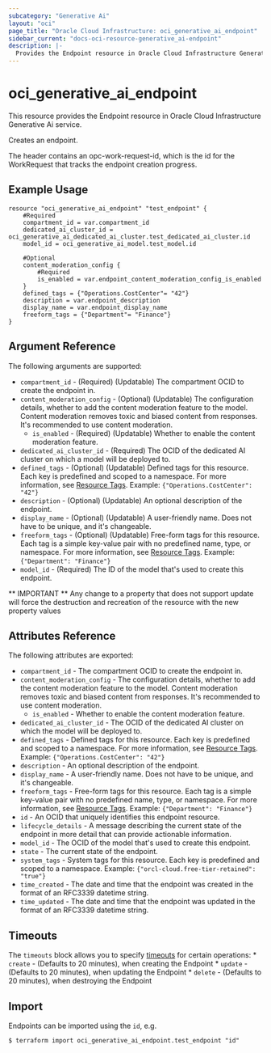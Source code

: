 ```yaml
---
subcategory: "Generative Ai"
layout: "oci"
page_title: "Oracle Cloud Infrastructure: oci_generative_ai_endpoint"
sidebar_current: "docs-oci-resource-generative_ai-endpoint"
description: |-
  Provides the Endpoint resource in Oracle Cloud Infrastructure Generative Ai service
---
```


# oci_generative_ai_endpoint
This resource provides the Endpoint resource in Oracle Cloud Infrastructure Generative Ai service.

Creates an endpoint.

The header contains an opc-work-request-id, which is the id for the WorkRequest that tracks the endpoint creation progress.


## Example Usage

```hcl
resource "oci_generative_ai_endpoint" "test_endpoint" {
	#Required
	compartment_id = var.compartment_id
	dedicated_ai_cluster_id = oci_generative_ai_dedicated_ai_cluster.test_dedicated_ai_cluster.id
	model_id = oci_generative_ai_model.test_model.id

	#Optional
	content_moderation_config {
		#Required
		is_enabled = var.endpoint_content_moderation_config_is_enabled
	}
	defined_tags = {"Operations.CostCenter"= "42"}
	description = var.endpoint_description
	display_name = var.endpoint_display_name
	freeform_tags = {"Department"= "Finance"}
}
```

## Argument Reference

The following arguments are supported:

* `compartment_id` - (Required) (Updatable) The compartment OCID to create the endpoint in.
* `content_moderation_config` - (Optional) (Updatable) The configuration details, whether to add the content moderation feature to the model. Content moderation removes toxic and biased content from responses. It's recommended to use content moderation.
	* `is_enabled` - (Required) (Updatable) Whether to enable the content moderation feature.
* `dedicated_ai_cluster_id` - (Required) The OCID of the dedicated AI cluster on which a model will be deployed to.
* `defined_tags` - (Optional) (Updatable) Defined tags for this resource. Each key is predefined and scoped to a namespace. For more information, see [Resource Tags](https://docs.cloud.oracle.com/iaas/Content/General/Concepts/resourcetags.htm).  Example: `{"Operations.CostCenter": "42"}` 
* `description` - (Optional) (Updatable) An optional description of the endpoint.
* `display_name` - (Optional) (Updatable) A user-friendly name. Does not have to be unique, and it's changeable.
* `freeform_tags` - (Optional) (Updatable) Free-form tags for this resource. Each tag is a simple key-value pair with no predefined name, type, or namespace. For more information, see [Resource Tags](https://docs.cloud.oracle.com/iaas/Content/General/Concepts/resourcetags.htm).  Example: `{"Department": "Finance"}` 
* `model_id` - (Required) The ID of the model that's used to create this endpoint.


** IMPORTANT **
Any change to a property that does not support update will force the destruction and recreation of the resource with the new property values

## Attributes Reference

The following attributes are exported:

* `compartment_id` - The compartment OCID to create the endpoint in.
* `content_moderation_config` - The configuration details, whether to add the content moderation feature to the model. Content moderation removes toxic and biased content from responses. It's recommended to use content moderation.
	* `is_enabled` - Whether to enable the content moderation feature.
* `dedicated_ai_cluster_id` - The OCID of the dedicated AI cluster on which the model will be deployed to.
* `defined_tags` - Defined tags for this resource. Each key is predefined and scoped to a namespace. For more information, see [Resource Tags](https://docs.cloud.oracle.com/iaas/Content/General/Concepts/resourcetags.htm).  Example: `{"Operations.CostCenter": "42"}` 
* `description` - An optional description of the endpoint.
* `display_name` - A user-friendly name. Does not have to be unique, and it's changeable.
* `freeform_tags` - Free-form tags for this resource. Each tag is a simple key-value pair with no predefined name, type, or namespace. For more information, see [Resource Tags](https://docs.cloud.oracle.com/iaas/Content/General/Concepts/resourcetags.htm).  Example: `{"Department": "Finance"}` 
* `id` - An OCID that uniquely identifies this endpoint resource.
* `lifecycle_details` - A message describing the current state of the endpoint in more detail that can provide actionable information.
* `model_id` - The OCID of the model that's used to create this endpoint.
* `state` - The current state of the endpoint.
* `system_tags` - System tags for this resource. Each key is predefined and scoped to a namespace.  Example: `{"orcl-cloud.free-tier-retained": "true"}` 
* `time_created` - The date and time that the endpoint was created in the format of an RFC3339 datetime string.
* `time_updated` - The date and time that the endpoint was updated in the format of an RFC3339 datetime string.

## Timeouts

The `timeouts` block allows you to specify [timeouts](https://registry.terraform.io/providers/oracle/oci/latest/docs/guides/changing_timeouts) for certain operations:
	* `create` - (Defaults to 20 minutes), when creating the Endpoint
	* `update` - (Defaults to 20 minutes), when updating the Endpoint
	* `delete` - (Defaults to 20 minutes), when destroying the Endpoint


## Import

Endpoints can be imported using the `id`, e.g.

```
$ terraform import oci_generative_ai_endpoint.test_endpoint "id"
```

